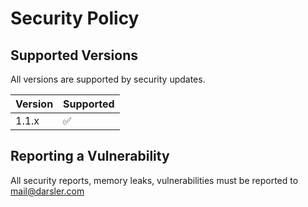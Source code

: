 # Security Policy

## Supported Versions

All versions are supported by security updates.

| Version | Supported          |
| ------- | ------------------ |
| 1.1.x   | :white_check_mark: |

## Reporting a Vulnerability

All security reports, memory leaks, vulnerabilities must be reported to mail@darsler.com
